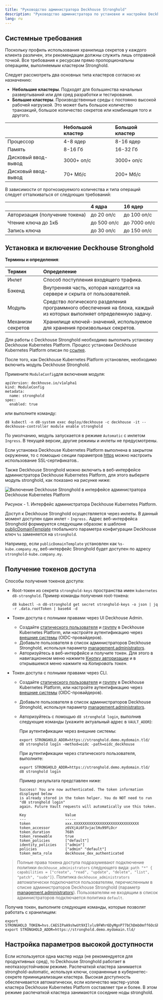 ```yaml
---
title: "Руководство администратора Deckhouse Stronghold"
description: "Руководство администратора по установке и настройке Deckhouse Stronghold."
lang: ru
---
```


## Системные требования

Поскольку профиль использования хранилища секретов у каждого клиента различен, эти рекомендации должны служить лишь отправной точкой. Все требования к ресурсам прямо пропорциональны операциям, выполняемым кластером Stronghold.

Следует рассмотреть два основных типа кластеров согласно их назначению:
* **Небольшие кластеры**. Подходят для большинства начальных развертываний или для сред разработки и тестирования.
* **Большие кластеры**. Производственные среды с постоянно высокой рабочей нагрузкой. Это может быть большое количество транзакций, большое количество секретов или комбинация того и другого.

|  | Небольшой кластер | Большой кластер |
| :--- | :--- | :--- |
| Процессор | 4-8 ядер | 8-16 ядер |
| Память | 8-16 Гб | 16-32 Гб |
| Дисковый ввод-вывод | 3000+ оп/с | 3000+ оп/с |
| Дисковый ввод-вывод | 70+ Мб/с | 200+ Мб/с |

В зависимости от прогнозируемого количества и типа операций следует отталкиваться от следующих требований:

|  | 4 ядра | 16 ядер |
| :--- | :---  | :--- |
| Авторизация (получение токена) | до 20 оп/с | до 100 оп/с |
| Чтение ключа до 1кБ | до 500 оп/с | до 7000 оп/с |
| Запись ключа | до 30 оп/с | до 150 оп/с |

## Установка и включение Deckhouse Stronghold

**Термины и определения**:

| Термин | Определение |
| :--- | :--- |
| Инлет | Способ поступления входящего трафика. |
| Бэкенд | Внутренняя часть, которая находится на сервере и скрыта от пользователей. |
| Модуль | Средство логического разделения программного обеспечения на блока, каждый из которых выполняет определенную задачу. |
| Механизм секретов | Хранилище ключей-значений, используемое для хранения произвольных секретов. |

Для работы с Deckhouse Stronghold необходимо выполнить установку Deckhouse Kubernetes Platform. Процесс установки Deckhouse Kubernetes Platform описан по [ссылке](https://deckhouse.ru/gs/).

После того, как Deckhouse Kubernetes Platform установлен, необходимо включить модуль Deckhouse Stronghold.

Примените `ModuleConfig`для включения модуля:

```shell
apiVersion: deckhouse.io/v1alpha1
kind: ModuleConfig
metadata:
  name: stronghold
spec:
  enabled: true
```

или выполните команду:

```shell
d8 kubectl -n d8-system exec deploy/deckhouse -c deckhouse -it -- deckhouse-controller module enable stronghold
```

По умолчанию, модуль запускается в режиме `Automatic` с инлетом `Ingress`. В текущей версии, другие режимы и инлеты не предусмотрены.

Если установка Deckhouse Kubernetes Platform выполнена в закрытом окружении, то с помощью секции параметров [https](configuration.html#parameters-https) можно настроить использование SSL-сертификатов..

Также Deckhouse Stronghold можно включить в веб-интерфейсе администратора Deckhouse Kubernetes Platform, для этого выберите модуль stronghold, как показано на рисунке ниже:

![Включение Deckhouse Stronghold в интерфейсе администратора Deckhouse Kubernetes Platform](images/image2.ru.png "Включение Deckhouse Stronghold в интерфейсе администратора Deckhouse Kubernetes Platform")

Рисунок - 1. Интерфейс администратора Deckhouse Kubernetes Platform.

Доступ к Deckhouse Stronghold осуществляется через инлеты. В данный момент доступен один инлет - `Ingress.` Адрес веб-интерфейса Stronghold формируется следующим образом: в шаблоне [publicDomainTemplate](https://deckhouse.ru/documentation/v1/deckhouse-configure-global.html#parameters-modules-publicdomaintemplate) глобального параметра конфигурации Deckhouse ключ `%s` заменяется на `stronghold`.

Например, если `publicDomainTemplate` установлен как `%s-kube.company.my`, веб-интерфейс Stronghold будет доступен по адресу `stronghold-kube.company.my`.

## Получение токенов доступа

Способы получения токенов доступа:

- Root-токен из секрета `stronghold-keys` пространства имен `kubernetes d8-stronghold`. Пример команды получения root-токена:

  ```shell
  d8 kubectl -n d8-stronghold get secret stronghold-keys -o json | jq -r .data.rootToken | base64 -d
  ```

- Токен доступа с полными правами через UI Deckhouse Admin.

  - Создайте [статического пользователя](https://deckhouse.ru/documentation/v1/modules/150-user-authn/cr.html#user) и [группу](https://deckhouse.ru/documentation/v1/modules/150-user-authn/cr.html#group) в Deckhouse Kubernetes Platform, или настройте аутентификацию через [внешние системы](https://deckhouse.ru/documentation/v1/modules/150-user-authn/) (OIDC-провайдеров).
  - Добавьте пользователя в список администраторов Deckhouse Stronghold, используя параметр [management.administrators](configuration.html#parameters-management-administrators).
  - Авторизуйтесь в веб-интерфейсе и получите токен. Для этого в навигационном меню нажмите [Кнопку авторизации](images/image1.ru.png) и в открывшемся меню нажмите на *Копировать токен*.

- Токен доступа с полными правами через CLI.
  - Создайте [статического пользователя](https://deckhouse.ru/documentation/v1/modules/150-user-authn/cr.html#user) и [группу](https://deckhouse.ru/documentation/v1/modules/150-user-authn/cr.html#group) в Deckhouse Kubernetes Platform, или настройте аутентификацию через [внешние системы](https://deckhouse.ru/documentation/v1/modules/150-user-authn/) (OIDC-провайдеров).
  - Добавьте пользователя в список администраторов Deckhouse Stronghold, используя параметр [management.administrators](configuration.html#parameters-management-administrators).
  - Авторизуйтесь с помощью `d8 stronghold login`, выполнив следующие команды (укажите актуальный адрес в `VAULT_ADDR`):

    При аутентификации через внешние системы:

    ```shell
    export STRONGHOLD_ADDR=https://stronghold.demo.mydomain.tld/
    d8 stronghold login -method=oidc -path=oidc_deckhouse
    ```

    При аутентификации через статического пользователя, выполните:

    ```shell
    export STRONGHOLD_ADDR=https://stronghold.demo.mydomain.tld/
    d8 stronghold login
    ```

    Пример результата представлен ниже:

    ```console
    Success! You are now authenticated. The token information displayed below
    is already stored in the token helper. You do NOT need to run "d8 stronghold login"
    again. Future Vault requests will automatically use this token.

    Key                  Value
    ---                  -----
    token                xxx.XXXXXXXXXXXXXXXXXXXXXXXXXXXXXX
    token_accessor       z6VXjAi6F3vjaclHu99FLOcr
    token_duration       768h
    token_renewable      true
    token_policies       ["default"]
    identity_policies    ["admin"]
    policies             ["admin" "default"]
    token_meta_role      deckhouse_dex_authenticated
    ```

> Полные права токена доступа подразумевают подключение политики `deckhouse_administrators` следующего вида: `path "*" { capabilities = ["create", "read", "update", "delete", "list", "patch", "sudo"]}`. Политика `deckhouse_administrators` автоматически подключается пользователям, перечисленным в списке администраторов Deckhouse Stronghold (параметр [management.administrators](configuration.html#parameters-management-administrators)). Пользователям не входящим в список администраторов подключается политика `default`.

Получив токен, выполните следующие команды, которые позволят работать с хранилищем:

```shell
export STRONGHOLD_TOKEN=hvs.CAESIPaA9shwUt9XIlvlu9FWhr6DyMgnP77bChDmb0mff6OcGh4KHGh2cy5maMz0UWgwdkZlMXlteENlUlhqNUlVeHg`
export STRONGHOLD_ADDR=https://stronghold.demo.mydomain.tld/
```

## Настройка параметров высокой доступности

Если используется одна мастер нода (не рекомендуется для продуктивных сред), то Deckhouse Stronghold работает в неотказоустойчивом режиме.
Распечаткой кластера занимается stronghold-automatic, используя ключи, сохраненные в кубернетес-секрете приинициализации кластера.
Высокая доступность обеспечивается автоматически, если количество мастер-узлов кластера Deckhouse Kubernetes Platform составляет три и более.
В этом режиме распечаткой кластера занимаются соседние ноды stronghold.
